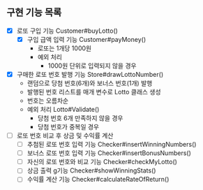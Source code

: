 ## 구현 기능 목록
- [x] 로또 구입 기능 Customer#buyLotto()
  - [x] 구입 급액 입력 기능 Customer#payMoney()
    - 로또는 1개당 1000원 
    - 예외 처리
      - 1000원 단위로 입력되지 않을 경우
- [x] 구매한 로또 번호 발행 기능 Store#drawLottoNumber()
    - 랜덤으로 당첨 번호(6개)와 보너스 번호(1개) 발행
    - 발행된 번호 리스트를 매개 변수로 Lotto 클래스 생성
    - 번호는 오름차순
    - 예외 처리 Lotto#Validate()
      - 당첨 번호 6개 만족하지 않을 경우
      - 당첨 번호가 중복일 경우 
- [ ] 로또 번호 비교 후 상금 및 수익률 계산 
  - [ ] 추첨된 로또 번호 입력 기능 Checker#insertWinningNumbers()
  - [ ] 보너스 로또 번호 입력 기능 Checker#insertBonusNumbers()
  - [ ] 자신의 로또 번호와 비교 기능 Checker#checkMyLotto()
  - [ ] 상금 출력 g기능 Checker#showWinningStats()
  - [ ] 수익률 계산 기능 Checker#calculateRateOfReturn()
